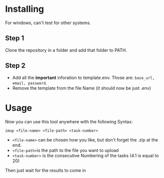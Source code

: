 # Installing

For windows, can't test for other systems. 

## Step 1

Clone the repository in a folder and add that folder to PATH.

## Step 2

- Add all the **important** inforation to template.env. Those are: `base_url, email, password`.
- Remove the template from the file Name (it should now be just .env)

# Usage
Now you can use this tool anywhere with the following Syntax:

```Batch
imup <file-name> <file-path> <task-number>
```

- `<file-name>` can be chosen how you like, but don't forget the .zip at the end.
- `<file-path>`is the path to the file you want to upload
- `<task-number>` is the consecutive Numbering of the tasks (4.1 is equal to 20)

Then just wait for the results to come in

